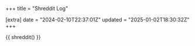 +++
title = "Shreddit Log"

[extra]
date = "2024-02-10T22:37:01Z"
updated = "2025-01-02T18:30:32Z"
+++

{{ shreddit() }}